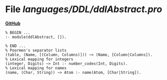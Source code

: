 # File _languages/DDL/ddlAbstract.pro_
**[GitHub](https://github.com/softlang/yas/blob/master/languages/DDL/ddlAbstract.pro)**
```
% BEGIN ...
:- module(ddlAbstract, []).

% END ...
% Poormen's separator lists
(table, (Name, [(Column, Columns)])) ~> (Name, [Column|Columns]).
% Lexical mapping for integers
(integer, Digits) ~> Int :- number_codes(Int, Digits).
% Lexical mapping for names
(name, (Char, String)) ~> Atom :- name(Atom, [Char|String]).
```
